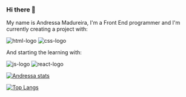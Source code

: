 ### Hi there 👋

My name is Andressa Madureira, I'm a Front End programmer and I'm currently creating a project with:
<br>

 <img src = "https://img.shields.io/badge/HTML5-E34F26?style=for-the-badge&logo=html5&logoColor=white" alt="html-logo" />
 <img src = "https://img.shields.io/badge/CSS3-1572B6?style=for-the-badge&logo=css3&logoColor=white" alt="css-logo" />

And starting the learning with:
<br>

 <img src ="https://img.shields.io/badge/JavaScript-F7DF1E?style=for-the-badge&logo=javascript&logoColor=black" alt="js-logo" /> 
 <img src = "https://img.shields.io/badge/React-20232A?style=for-the-badge&logo=react&logoColor=61DAFB" alt="react-logo" />

[![Andressa stats](https://github-readme-stats.vercel.app/api?username=Andressa-Madureira)](https://github.com/anuraghazra/github-readme-stats)

[![Top Langs](https://github-readme-stats.vercel.app/api/top-langs/?username=Andressa-Madureira)](https://github.com/anuraghazra/github-readme-stats)
